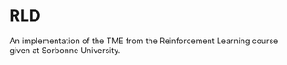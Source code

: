 # RLD
An implementation of the TME from the Reinforcement Learning course given at Sorbonne University. 
